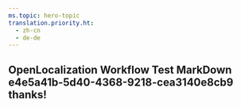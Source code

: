 ```yaml
---
ms.topic: hero-topic
translation.priority.ht: 
  - zh-cn
  - de-de
---
```

## OpenLocalization Workflow Test MarkDown e4e5a41b-5d40-4368-9218-cea3140e8cb9 thanks!
